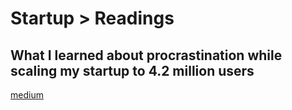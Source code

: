 # Startup > Readings

## What I learned about procrastination while scaling my startup to 4.2 million users
[medium](https://medium.com/swlh/what-i-learned-about-procrastination-while-scaling-my-startup-to-4-2-million-users-b07ba29309e)

